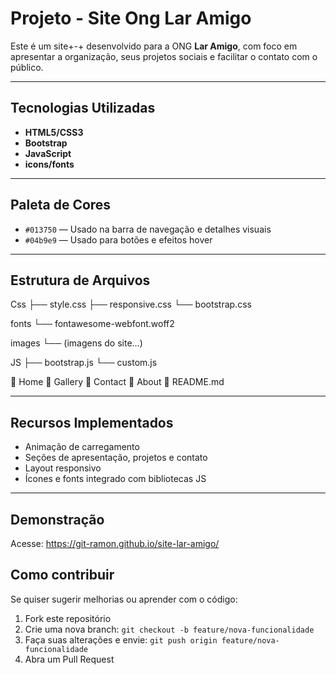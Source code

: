 # Projeto - Site Ong Lar Amigo

Este é um site+-+ desenvolvido para a ONG **Lar Amigo**, com foco em apresentar a organização, seus projetos sociais e facilitar o contato com o público.

---

## Tecnologias Utilizadas

- **HTML5/CSS3**
- **Bootstrap**
- **JavaScript**
- **icons/fonts**

---

## Paleta de Cores

- `#013750` — Usado na barra de navegação e detalhes visuais
- `#04b9e9` — Usado para botões e efeitos hover

---

## Estrutura de Arquivos

Css
├── style.css
├── responsive.css
└── bootstrap.css

fonts
└── fontawesome-webfont.woff2

images
└── (imagens do site...)

JS
├── bootstrap.js
└── custom.js

📄 Home
📄 Gallery
📄 Contact
📄 About
📄 README.md

---

## Recursos Implementados

- Animação de carregamento
- Seções de apresentação, projetos e contato
- Layout responsivo
- Ícones e fonts integrado com bibliotecas JS 

---

## Demonstração

Acesse: https://git-ramon.github.io/site-lar-amigo/

## Como contribuir

Se quiser sugerir melhorias ou aprender com o código:

1. Fork este repositório
2. Crie uma nova branch: `git checkout -b feature/nova-funcionalidade`
3. Faça suas alterações e envie: `git push origin feature/nova-funcionalidade`
4. Abra um Pull Request
